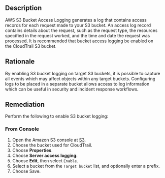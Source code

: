## Description

AWS S3 Bucket Access Logging generates a log that contains access records for each request made to your S3 bucket. An access log record contains details about the request, such as the request type, the resources specified in the request worked, and the time and date the request was processed. It is recommended that bucket access logging be enabled on the CloudTrail S3 bucket.

## Rationale

By enabling S3 bucket logging on target S3 buckets, it is possible to capture all events which may affect objects within any target buckets. Configuring logs to be placed in a separate bucket allows access to log information which can be useful in security and incident response workflows.

## Remediation

Perform the following to enable S3 bucket logging:

### From Console

1. Open the Amazon S3 console at [S3](https://console.aws.amazon.com/s3/).
2. Choose the bucket used for CloudTrail.
3. Choose **Properties**.
4. Choose **Server access logging**.
5. Choose **Edit**, then select `Enable`.
6. Select a bucket from the `Target bucket` list, and optionally enter a prefix.
7. Choose Save.
